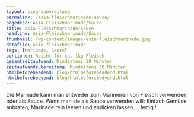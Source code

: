 ```yaml
---
layout: blog-zubereitung
permalink: /asia-fleischmarinade-sauce/
pagedesc: Asia-Fleischmarinade/Sauce
title: Asia-Fleischmarinade/Sauce
headline: Asia-Fleischmarinade/Sauce
thumbnail: /wp-content/images/asia-fleischmarinade.jpg
datafile: asia-fleischmarinade
tags: [Marinade, Sauce]
portionen: Reicht für ca. 1kg Fleisch
gesamtzeitaufwand: Mindestens 30 Minuten
zeitaufwandzubereitung: Mindestens 30 Minuten
htmlbeforeheadend: blog/htmlbeforeheadend.html
htmlbeforebodyend: blog/htmlbeforebodyend.html
---
```

Die Marinade kann man entweder zum Marinieren von Fleisch verwenden, oder als Sauce. Wenn man sie als Sauce verwenden will: Einfach Gemüse anbraten, Marinade rein leeren und andicken lassen ... fertig !